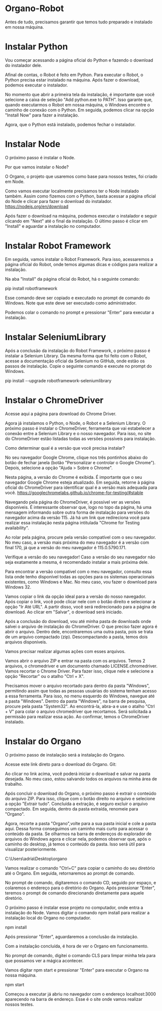 # Organo-Robot


Antes de tudo, precisamos garantir que temos tudo preparado e instalado em nossa máquina.

# Instalar Python
Vou começar acessando a página oficial do Python e fazendo o download do instalador dele.

Afinal de contas, o Robot é feito em Python. Para executar o Robot, o Python precisa estar instalado na máquina. Após fazer o download, podemos executar o instalador.

No momento que abrir a primeira tela da instalação, é importante que você selecione a caixa de seleção "Add python.exe to PATH". Isso garante que, quando executarmos o Robot em nossa máquina, o Windows encontre o caminho de conexão com o Python. Em seguida, podemos clicar na opção "Install Now" para fazer a instalação.

Agora, que o Python está instalado, podemos fechar o instalador.

# Instalar Node
O próximo passo é instalar o Node.

Por que vamos instalar o Node?

O Organo, o projeto que usaremos como base para nossos testes, foi criado em Node.

Como vamos executar localmente precisamos ter o Node instalado também. Assim como fizemos com o Python, basta acessar a página oficial do Node e clicar para fazer o download do instalador.
https://nodejs.org/en/download

Após fazer o download na máquina, podemos executar o instalador e seguir clicando em "Next" até o final da instalação. O último passo é clicar em "Install" e aguardar a instalação no computador.

# Instalar Robot Framework
Em seguida, vamos instalar o Robot Framework. Para isso, acessaremos a página oficial do Robot, onde temos algumas dicas e códigos para realizar a instalação.

Na aba "Install" da página oficial do Robot, há o seguinte comando:

<div>pip install robotframework</div>


Esse comando deve ser copiado e executado no prompt de comando do Windows. Note que este deve ser executado como administrador.

Podemos colar o comando no prompt e pressionar "Enter" para executar a instalação.

# Instalar SeleniumLibrary
Após a conclusão da instalação do Robot Framework, o próximo passo é instalar a Selenium Library. Da mesma forma que foi feito com o Robot, acesse a documentação oficial da Selenium no GitHub, onde estão os passos de instalação. Copie o seguinte comando e execute no prompt do Windows.

<div>pip install --upgrade robotframework-seleniumlibrary</div>


# Instalar o ChromeDriver
Acesse aqui a página para download do Chrome Driver.

Agora já instalamos o Python, o Node, o Robot e a Selenium Library. O próximo passo é instalar o ChromeDriver, ferramenta que vai estabelecer a conexão entre a Selenium Library e o nosso navegador. Para isso, no site do ChromeDriver estão listadas todas as versões possíveis para instalação.

Como determinar qual é a versão que você precisa instalar?

No seu navegador Google Chrome, clique nos três pontinhos abaixo do botão de fechar janela (botão "Personalizar e controlar o Google Chrome"). Depois, selecione a opção "Ajuda > Sobre o Chrome".

Nesta página, a versão do Chrome é exibida. É importante que o seu navegador Google Chrome esteja atualizado. Em seguida, retorne à página oficial do ChromeDriver para identificar qual é a versão mais adequada para você.
https://googlechromelabs.github.io/chrome-for-testing/#stable

Navegando pela página do ChromeDriver, é possível ver as versões disponíveis. É interessante observar que, logo no topo da página, há uma mensagem informando sobre outra forma de instalação para versões do navegador acima da versão 115. Já há um link que redireciona você para realizar essa instalação nesta página intitulada "Chrome for Testing availability".

Ao rolar pela página, procure pela versão compatível com o seu navegador. No meu caso, a versão mais próxima do meu navegador é a versão com final 170, já que a versão do meu navegador é 115.0.5790.171.

Verifique a versão do seu navegador! Caso a versão do seu navegador não seja exatamente a mesma, é recomendado instalar a mais próxima dele.

Para encontrar a versão compatível com o meu navegador, consulto essa lista onde tenho disponível todas as opções para os sistemas operacionais existentes, como Windows e Mac. No meu caso, vou fazer o download para Windows 32.

Vamos copiar o link da opção ideal para a versão do nosso navegador. Após copiar o link, você pode clicar nele com o botão direito e selecionar a opção "Ir Até URL". A partir disso, você será redirecionado para a página de download. Ao clicar em "Salvar", o download será iniciado.

Após a conclusão do download, vou até minha pasta de downloads onde salvei o arquivo de instalação do ChromeDriver. O que preciso fazer agora é abrir o arquivo. Dentro dele, encontraremos uma outra pasta, pois se trata de um arquivo compactado (zip). Descompactando a pasta, temos dois arquivos disponíveis.

Vamos precisar realizar algumas ações com esses arquivos.

Vamos abrir o arquivo ZIP e entrar na pasta com os arquivos. Temos 2 arquivos, o chromedriver e um documento chamado LICENSE.chromedriver. Vamos recortar o Chrome Driver. Para fazer isso, clique nele e selecione a opção "Recortar" ou o atalho "Ctrl + X".

Precisamos mover o arquivo recortado para dentro da pasta "Windows", permitindo assim que todas as pessoas usuárias do sistema tenham acesso a essa ferramenta. Para isso, no menu esquerdo do Windows, navegue até a pasta "Windows". Dentro da pasta "Windows", na barra de pesquisa, procure pela pasta "System32". Ao encontrá-la, abra-a e use o atalho "Ctrl + V" para colar o arquivo chromedriver que recortamos. Será solicitada a permissão para realizar essa ação. Ao confirmar, temos o ChromeDriver instalado.

# Instalar do Organo
O próximo passo de instalação será a instalação do Organo.

Acesse este link direto para o download do Organo.
Git:

Ao clicar no link acima, você poderá iniciar o download e salvar na pasta desejada. No meu caso, estou salvando todos os arquivos na minha área de trabalho.

Após concluir o download do Organo, o próximo passo é extrair o conteúdo do arquivo ZIP. Para isso, clique com o botão direito no arquivo e selecione a opção "Extrair tudo". Concluída a extração, é seguro excluir o arquivo compactado. Em seguida, dentro da pasta extraída, renomeie para "Organo".

Agora, recorte a pasta "Organo",volte para a sua pasta inicial e cole a pasta aqui. Dessa forma conseguimos um caminho mais curto para acessar o conteúdo da pasta. Se olharmos na barra de endereços do explorador de arquivos do Windows agora e clicar nela, podemos observar que, após o caminho do desktop, já temos o conteúdo da pasta. Isso será útil para visualizar posteriormente.

C:\Users\adria\Desktop\organo

Vamos realizar o comando "Ctrl+C" para copiar o caminho do seu diretório até o Organo. Em seguida, retornaremos ao prompt de comando.

No prompt de comando, digitaremos o comando CD, seguido por espaço, e colaremos o endereço para o diretório do Organo. Após pressionar "Enter", teremos o prompt de comando direcionando diretamente para aquele diretório.

O próximo passo é instalar esse projeto no computador, onde entra a instalação do Node. Vamos digitar o comando npm install para realizar a instalação local do Organo no computador.

<div>npm install</div>


Após pressionar "Enter", aguardaremos a conclusão da instalação.

Com a instalação concluída, é hora de ver o Organo em funcionamento.

No prompt de comando, digitei o comando CLS para limpar minha tela para que possamos ver a mágica acontecer.

Vamos digitar npm start e pressionar "Enter" para executar o Organo na nossa máquina.

<div>npm start</div>

Começou a executar já abriu no navegador com o endereço localhost:3000 aparecendo na barra de endereço. Esse é o site onde vamos realizar nossos testes.
